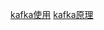 [kafka使用](https://blog.csdn.net/tangdong3415/article/details/53432166)
[kafka原理](https://blog.csdn.net/lp284558195/article/details/80297208)
